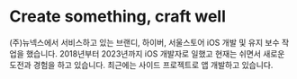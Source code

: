 # Create something, craft well
(주)뉴넥스에서 서비스하고 있는 브랜디, 하이버, 서울스토어 iOS 개발 및 유지 보수 작업을 했습니다. 2018년부터 2023년까지 iOS 개발자로 일했고 현재는 쉬면서 새로운 도전과 경험을 하고 있습니다. 최근에는 사이드 프로젝트로 앱 개발하고 있습니다.

<!--
**imjhk03/imjhk03** is a ✨ _special_ ✨ repository because its `README.md` (this file) appears on your GitHub profile.

Here are some ideas to get you started:

- 🔭 I’m currently working on ...
- 🌱 I’m currently learning ...
- 👯 I’m looking to collaborate on ...
- 🤔 I’m looking for help with ...
- 💬 Ask me about ...
- 📫 How to reach me: ...
- 😄 Pronouns: ...
- ⚡ Fun fact: ...
-->
